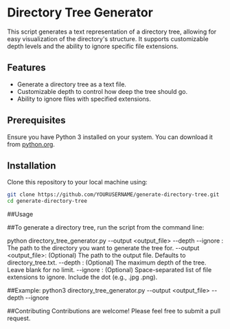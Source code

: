 # Directory Tree Generator

This script generates a text representation of a directory tree, allowing for easy visualization of the directory's structure. It supports customizable depth levels and the ability to ignore specific file extensions.

## Features

- Generate a directory tree as a text file.
- Customizable depth to control how deep the tree should go.
- Ability to ignore files with specified extensions.

## Prerequisites

Ensure you have Python 3 installed on your system. You can download it from [python.org](https://www.python.org/).

## Installation

Clone this repository to your local machine using:

```bash
git clone https://github.com/YOURUSERNAME/generate-directory-tree.git
cd generate-directory-tree
```
##Usage

##To generate a directory tree, run the script from the command line:

python directory_tree_generator.py <directory> --output <output_file> --depth <depth> --ignore <extensions>
<directory>: The path to the directory you want to generate the tree for.
--output <output_file>: (Optional) The path to the output file. Defaults to directory_tree.txt.
--depth <depth>: (Optional) The maximum depth of the tree. Leave blank for no limit.
--ignore <extensions>: (Optional) Space-separated list of file extensions to ignore. Include the dot (e.g., .jpg .png).

##Example:
python3 directory_tree_generator.py <directory> --output <output_file> --depth <depth> --ignore <extensions>

##Contributing
Contributions are welcome! Please feel free to submit a pull request.
